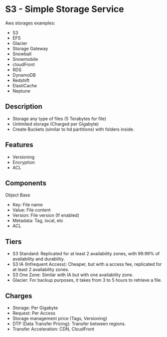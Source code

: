 # S3 - Simple Storage Service

Aws storages examples:

- S3
- EFS
- Glacier
- Storage Gateway
- Snowball
- Snowmobile
- cloudFront
- RDS
- DynamoDB
- Redshift
- ElastiCache
- Neptune

## Description

- Storage any type of files (5 Terabytes for file)
- Unlimited storage (Charged per Gigabyte)
- Create Buckets (similar to hd partitions) with folders inside.

## Features

- Versioning
- Encryption
- ACL

## Components

Object Base

- Key: File name
- Value: File content
- Version: File version (If enabled)
- Metadata: Tag, local, etc
- ACL

## Tiers

- S3 Standard: Replicated for at least 2 availability zones, with 99.99% of availability and durability.
- S3 IA (Infrequent Access): Cheaper, but with a access fee, replicated for at least 2 availability zones.
- S3 One Zone: Similar with IA but with one availability zone.
- Glacier: For backup purposes, it takes from 3 to 5 hours to retrieve a file.

## Charges

- Storage: Per Gigabyte
- Request: Per Access
- Storage management price (Tags, Versioning)
- DTP (Data Transfer Pricing): Transfer between regions.
- Transfer Acceleration: CDN, CloudFront
